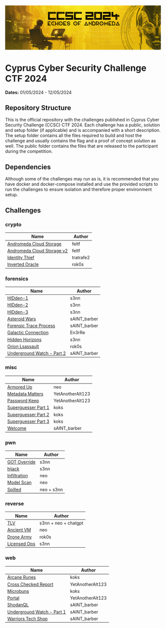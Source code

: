 ![CCSC CTF 2024](_assets/ccsc_2024_banner.png)
# Cyprus Cyber Security Challenge CTF 2024

**Dates:** 01/05/2024 - 12/05/2024

## Repository Structure

This is the official repository with the challenges published in Cyprus Cyber Security Challenge (CCSC) CTF 2024. Each challenge has a public, solution and setup folder (if applicable) and is accompanied with a short description. The setup folder contains all the files required to build and host the challenge and usually contains the flag and a proof of concept solution as well. The public folder contains the files that are released to the participant during the competition.

## Dependencies

Although some of the challenges may run as is, it is recommended that you have docker and docker-compose installed and use the provided scripts to run the challenges to ensure isolation and therefore proper environment setup.

## Challenges


### crypto

| Name | Author |
| ---- | ------ |
| [Andromeda Cloud Storage](./crypto/andromeda-cloud-storage) | feltf |
| [Andromeda Cloud Storage v2](./crypto/andromeda-cloud-storage-v2) | feltf |
| [Identity Thief](./crypto/identity-thief) | tratrafe2 |
| [Inverted Oracle](./crypto/inverted-oracle) | rok0s |



### forensics

| Name | Author |
| ---- | ------ |
| [HIDden-1](./forensics/HIDden-1) | s3nn |
| [HIDden-2](./forensics/HIDden-2) | s3nn |
| [HIDden-3](./forensics/HIDden-3) | s3nn |
| [Asteroid Wars](./forensics/asteroid_wars) | sAINT_barber |
| [Forensic Trace Process](./forensics/forensic_trace_process) | sAINT_barber |
| [Galactic Connection](./forensics/galactic-connection) | En3rRe |
| [Hidden Horizons](./forensics/hidden-horizons) | s3nn |
| [Orion Lsassault](./forensics/orion-lsassault) | rok0s |
| [Underground Watch - Part 2](./forensics/underground_watch_part_2) | sAINT_barber |



### misc

| Name | Author |
| ---- | ------ |
| [Armored Up](./misc/armored-up) | neo |
| [Metadata Matters](./misc/metadata-matters) | YetAnotherAlt123 |
| [Password Keep](./misc/password-keep) | YetAnotherAlt123 |
| [Superguesser Part 1](./misc/superguesser) | koks |
| [Superguesser Part 2](./misc/superguesser_2) | koks |
| [Superguesser Part 3](./misc/superguesser_3) | koks |
| [Welcome](./misc/welcome_to_ccsc24) | sAINT_barber |



### pwn

| Name | Author |
| ---- | ------ |
| [GOT Override](./pwn/GOT-Override) | s3nn |
| [hijack](./pwn/hijack) | s3nn |
| [Infiltration](./pwn/infiltration) | neo |
| [Model Scan](./pwn/model-scan) | neo |
| [Spilled](./pwn/spilled) | neo + s3nn |



### reverse

| Name | Author |
| ---- | ------ |
| [TLV](./reverse/TLV) | s3nn + neo + chatgpt |
| [Ancient VM](./reverse/ancient-vm) | neo |
| [Drone Army](./reverse/drone-army) | rok0s |
| [Licensed Ops](./reverse/license-ops) | s3nn |



### web

| Name | Author |
| ---- | ------ |
| [Arcane Runes](./web/arcane-runes) | koks |
| [Cross Checked Report](./web/cross-checked-report) | YetAnotherAlt123 |
| [Microbuns](./web/microbuns) | koks |
| [Portal](./web/portal) | YetAnotherAlt123 |
| [ShodanQL](./web/shodanql) | sAINT_barber |
| [Underground Watch - Part 1](./web/underground_watch_part_1) | sAINT_barber |
| [Warriors Tech Shop](./web/warriors_tech_shop) | sAINT_barber |


